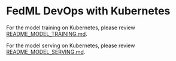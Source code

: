 # FedML DevOps with Kubernetes

For the model training on Kubernetes, please review [README_MODEL_TRAINING.md](README_MODEL_TRAINING.md).

For the model serving on Kubernetes, please review [README_MODEL_SERVING.md](README_MODEL_SERVING.md).